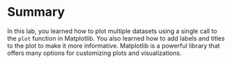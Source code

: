 # Summary

In this lab, you learned how to plot multiple datasets using a single call to the `plot` function in Matplotlib. You also learned how to add labels and titles to the plot to make it more informative. Matplotlib is a powerful library that offers many options for customizing plots and visualizations.

